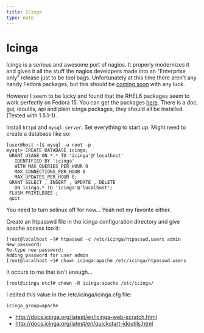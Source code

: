 ```yaml
---
title: Icinga
type: note
---
```


# Icinga

Icinga is a serious and awesome port of nagios. It properly modernizes it and
gives it all the stuff the nagios developers made into an "Enterprise only"
release just to be tool bags. Unfortunately at this time there aren't any handy
Fedora packages, but this should be [coming soon][1] with any luck.

However I seem to be lucky and found that the RHEL6 packages seem to work
perfectly on Fedora 15. You can get the packages [here][2]. There is a doc,
gui, idoutils, api and plain icinga packages, they should all be installed.
(Tested with 1.5.1-1).

Install `httpd` and `mysql-server`. Set everything to start up. Might need to
create a database like so:

```
[user@host ~]$ mysql -u root -p
mysql> CREATE DATABASE icinga;
 GRANT USAGE ON *.* TO 'icinga'@'localhost'
   IDENTIFIED BY 'icinga'
   WITH MAX_QUERIES_PER_HOUR 0
   MAX_CONNECTIONS_PER_HOUR 0
   MAX_UPDATES_PER_HOUR 0;
 GRANT SELECT , INSERT , UPDATE , DELETE
   ON icinga.* TO 'icinga'@'localhost';
 FLUSH PRIVILEGES ;
 quit
```

You need to turn selinux off for now... Yeah not my favorite either.

Create an htpasswd file in the icinga configuration directory and give apache
access too it:

```
[root@localhost ~]# htpasswd -c /etc/icinga/htpasswd.users admin
New password:
Re-type new password:
Adding password for user admin
[root@localhost ~]# chown icinga:apache /etc/icinga/htpasswd.users
```

It occurs to me that isn't enough...

```
[root@icinga etc]# chown -R icinga:apache /etc/icinga/
```

I edited this value in the /etc/icinga/icinga.cfg file:

```
icinga_group=apache
```

* http://docs.icinga.org/latest/en/icinga-web-scratch.html
* http://docs.icinga.org/latest/en/quickstart-idoutils.html

[1]: https://bugzilla.redhat.com/show_bug.cgi?id=693608
[2]: http://pkgs.repoforge.org/icinga/

